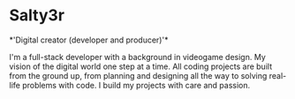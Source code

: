 
<h1>Salty3r</h1>
*'Digital creator (developer and producer)'*
<p>I'm a full-stack developer with a background in videogame design. My vision of the digital world one step at a time. All coding projects are built from the ground up, from planning and designing all the way to solving real-life problems with code. I build my projects with care and passion. </p>
